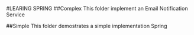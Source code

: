 #LEARING SPRING
##Complex
This folder implement an Email Notification Service

##Simple
This folder demostrates a simple implementation Spring 